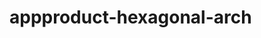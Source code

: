    # appproduct-hexagonal-arch                 
            
         
               
           
       
           
            
 
   
